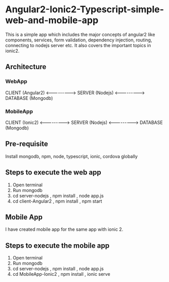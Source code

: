# Angular2-Ionic2-Typescript-simple-web-and-mobile-app
This is a simple app which includes the major concepts of angular2 like components, services, form validation, dependency injection, routing, connecting to nodejs server etc. It also covers the important topics in ionic2.

## Architecture 
<h3> WebApp </h3>
CLIENT (Angular2) <--------->  SERVER (Nodejs) <--------->   DATABASE (Mongodb)
<h3> MobileApp </h3>
CLIENT (Ionic2) <--------->  SERVER (Nodejs) <--------->   DATABASE (Mongodb)

## Pre-requisite
Install mongodb, npm, node, typescript, ionic, cordova globally

## Steps to execute the web app
1. Open terminal
2. Run mongodb
3. cd server-nodejs , npm install , node app.js
4. cd client-Angular2 , npm install , npm start

## Mobile App
I have created mobile app for the same app with ionic 2.

## Steps to execute the mobile app 
1. Open terminal
2. Run mongodb
3. cd server-nodejs , npm install , node app.js
4. cd MobileApp-Ionic2 , npm install , ionic serve
